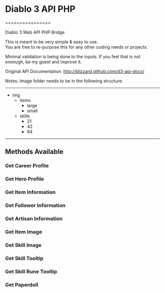 # Diablo 3 API PHP
================

Diablo 3 Web API PHP Bridge

This is meant to be very simple & easy to use.  
You are free to re-purpose this for any other coding needs or projects.  

Minimal validation is being done to the inputs. If you feel that is not enonugh, be my guest and improve it.

Original API Documentation: http://blizzard.github.com/d3-api-docs/

Notes: 
Image folder needs to be in the following structure: 
- - -
- img 
  - items
    - large
    - small
  - skills
    - 21
    - 42
    - 64  

- - -

## Methods Available

### Get Career Profile
### Get Hero Profile
### Get Item Information
### Get Follower Information
### Get Artisan Information        

### Get Item Image
### Get Skill Image
### Get Skill Tooltip
### Get Skill Rune Tooltip

### Get Paperdoll